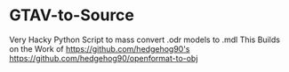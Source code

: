 # GTAV-to-Source
Very Hacky Python Script to mass convert .odr models to .mdl
This Builds on the Work of https://github.com/hedgehog90's https://github.com/hedgehog90/openformat-to-obj
